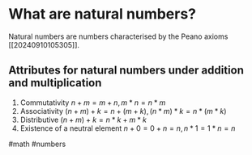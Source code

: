 # What are natural numbers?
Natural numbers are numbers characterised by the Peano axioms [[20240910105305]].

## Attributes for natural numbers under addition and multiplication
1. Commutativity
       $n+m = m + n , m*n = n*m$
2. Associativity
    $(n+m)+k=n+(m+k), (n*m)*k=n*(m*k)$
3. Distributive
    $(n+m)+k = n*k + m*k$
4. Existence of a neutral element
	$n+0=0+n=n, n*1=1*n=n$

#math #numbers